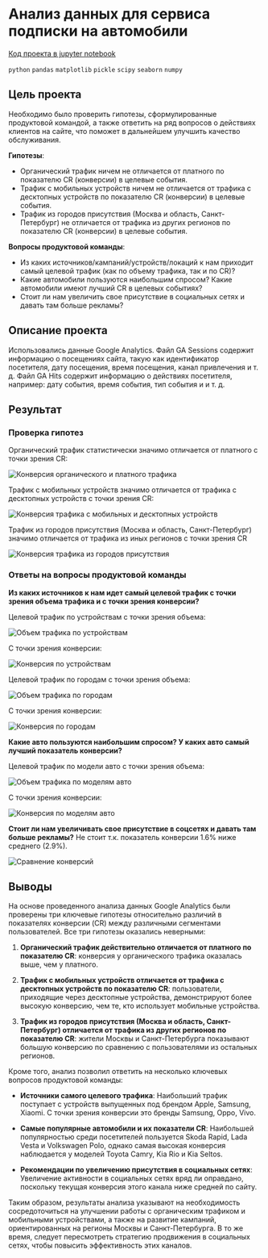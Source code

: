 # Анализ данных для сервиса подписки на автомобили

[Код проекта в jupyter notebook](subscription_data.ipynb)

`python` `pandas` `matplotlib` `pickle` `scipy` `seaborn` `numpy`

## Цель проекта

Необходимо было проверить гипотезы, сформулированные продуктовой командой, а также ответить на ряд вопросов о действиях клиентов на сайте, что поможет в дальнейшем улучшить качество обслуживания.

**Гипотезы**:

* Органический трафик ничем не отличается от платного по показателю CR (конверсии) в целевые события.
* Трафик с мобильных устройств ничем не отличается от трафика с десктопных устройств по показателю CR (конверсии) в целевые события.
* Трафик из городов присутствия (Москва и область, Санкт-Петербург) не отличается от трафика из других регионов по показателю CR (конверсии) в целевые события.
  
**Вопросы продуктовой команды**:

* Из каких источников/кампаний/устройств/локаций к нам приходит самый целевой трафик (как по объему трафика, так и по CR)?
* Какие автомобили пользуются наибольшим спросом? Какие автомобили имеют лучший CR в целевых событиях?
* Стоит ли нам увеличить свое присутствие в социальных сетях и давать там больше рекламы?

## Описание проекта

Использовались данные Google Analytics. Файл GA Sessions содержит информацию о посещениях сайта, такую как идентификатор посетителя, дату посещения, время посещения, канал привлечения и т. д. Файл GA Hits содержит информацию о действиях посетителя, например: дату события, время события, тип события и и т. д.

## Результат

### Проверка гипотез

Органический трафик статистически значимо отличается от платного с точки зрения CR:

![Конверсия органического и платного трафика](images/organic_paid.png)

Трафик с мобильных устройств значимо отличается от трафика с десктопных устройств с точки зрения CR:

![Конверсия трафика с мобильных и десктопных устройств](images/desctop_mobile.png)

Трафик из городов присутствия (Москва и область, Санкт-Петербург) значимо отличается от трафика из иных регионов с точки зрения CR

![Конверсия трафика из городов присутствия](images/capital_others.png)

### Ответы на вопросы продуктовой команды

**Из каких источников к нам идет самый целевой трафик с точки зрения объема трафика и с точки зрения конверсии?**

Целевой трафик по устройствам с точки зрения объема:

![Объем трафика по устройствам](images/brand_volume.png)

C точки зрения конверсии:

![Конверсия по устройствам](images/brand_cr.png)

Целевой трафик по городам с точки зрения объема:

![Объем трафика по городам](images/location_volume.png)

С точки зрения конверсии:

![Конверсия по городам](images/location_cr.png)

**Какие авто пользуются наибольшим спросом? У каких авто самый лучший показатель конверсии?**

Целевой трафик по модели авто с точки зрения объема:

![Объем трафика по моделям авто](images/model_volume.png)

С точки зрения конверсии:

![Конверсия по моделям авто](images/model_cr.png)

**Стоит ли нам увеличивать свое присутствие в соцсетях и давать там больше рекламы?**
Не стоит т.к. показатель конверсии 1.6% ниже среднего (2.9%).

![Сравнение конверсий](images/traffic_cr.png)

## Выводы

На основе проведенного анализа данных Google Analytics были проверены три ключевые гипотезы относительно различий в показателях конверсии (CR) между различными сегментами пользователей. Все три гипотезы оказались неверными:

1. **Органический трафик действительно отличается от платного по показателю CR**: конверсия у органического трафика оказалась выше, чем у платного.

2. **Трафик с мобильных устройств отличается от трафика с десктопных устройств по показателю CR**: пользователи, приходящие через десктопные устройства, демонстрируют более высокую конверсию, чем те, кто использует мобильные устройства.

3. **Трафик из городов присутствия (Москва и область, Санкт-Петербург) отличается от трафика из других регионов по показателю CR**: жители Москвы и Санкт-Петербурга показывают большую конверсию по сравнению с пользователями из остальных регионов.

Кроме того, анализ позволил ответить на несколько ключевых вопросов продуктовой команды:

* **Источники самого целевого трафика**: Наибольший трафик поступает с устройств выпущенных под брендом Apple, Samsung, Xiaomi. С точки зрения конверсии это бренды Samsung, Oppo, Vivo.

* **Самые популярные автомобили и их показатели CR**: Наибольшей популярностью среди посетителей пользуется Skoda Rapid, Lada Vesta и Volkswagen Polo, однако самая высокая конверсия наблюдается у моделей Toyota Camry, Kia Rio и Kia Seltos.

* **Рекомендации по увеличению присутствия в социальных сетях**: Увеличение активности в социальных сетях вряд ли оправдано, поскольку текущая конверсия этого канала ниже средней по сайту.

Таким образом, результаты анализа указывают на необходимость сосредоточиться на улучшении работы с органическим трафиком и мобильными устройствами, а также на развитие кампаний, ориентированных на регионы Москвы и Санкт-Петербурга. В то же время, следует пересмотреть стратегию продвижения в социальных сетях, чтобы повысить эффективность этих каналов.
